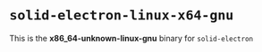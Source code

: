 # `solid-electron-linux-x64-gnu`

This is the **x86_64-unknown-linux-gnu** binary for `solid-electron`
